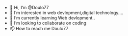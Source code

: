 - 👋 Hi, I’m @Doulo77
- 👀 I’m interested in web devlopment,digital technology....
- 🌱 I’m currently learning Web devlopment..
- 💞️ I’m looking to collaborate on coding
- 📫 How to reach me Doulo77

<!---
Doulo77/Doulo77 is a ✨ special ✨ repository because its `README.md` (this file) appears on your GitHub profile.
You can click the Preview link to take a look at your changes.
--->
